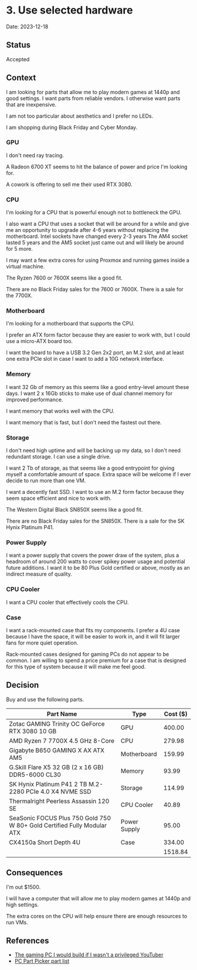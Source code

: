 # 3. Use selected hardware

Date: 2023-12-18

## Status

Accepted

## Context

I am looking for parts that allow me to play modern games at 1440p and good settings.
I want parts from reliable vendors.
I otherwise want parts that are inexpensive.

I am not too particular about aesthetics and I prefer no LEDs.

I am shopping during Black Friday and Cyber Monday.

### GPU

I don't need ray tracing.

A Radeon 6700 XT seems to hit the balance of power and price I'm looking for.

A cowork is offering to sell me their used RTX 3080.

### CPU

I'm looking for a CPU that is powerful enough not to bottleneck the GPU.

I also want a CPU that uses a socket that will be around for a while
and give me an opportunity to upgrade after 4-6 years without replacing the motherboard.
Intel sockets have changed every 2-3 years
The AM4 socket lasted 5 years and the AM5 socket just came out and will likely be around for 5 more.

I may want a few extra cores for using Proxmox and running games inside a virtual machine.

The Ryzen 7600 or 7600X seems like a good fit.

There are no Black Friday sales for the 7600 or 7600X.
There is a sale for the 7700X.

### Motherboard

I'm looking for a motherboard that supports the CPU.

I prefer an ATX form factor because they are easier to work with,
but I could use a micro-ATX board too.

I want the board to have a USB 3.2 Gen 2x2 port, an M.2 slot,
and at least one extra PCIe slot in case I want to add a 10G network interface.

### Memory

I want 32 Gb of memory as this seems like a good entry-level amount these days.
I want 2 x 16Gb sticks to make use of dual channel memory for improved performance.

I want memory that works well with the CPU.

I want memory that is fast,
but I don't need the fastest out there.

### Storage

I don't need high uptime and will be backing up my data,
so I don't need redundant storage.
I can use a single drive.

I want 2 Tb of storage, as that seems like a good entrypoint
for giving myself a comfortable amount of space.
Extra space will be welcome if I ever decide to run more than one VM.

I want a decently fast SSD.
I want to use an M.2 form factor because they seem space efficient and nice to work with.

The Western Digital Black SN850X seems like a good fit.

There are no Black Friday sales for the SN850X.
There is a sale for the SK Hynix Platinum P41.

### Power Supply

I want a power supply that covers the power draw of the system,
plus a headroom of around 200 watts to cover spikey power usage and potential future additions.
I want it to be 80 Plus Gold certified or above,
mostly as an indirect measure of quality.

### CPU Cooler

I want a CPU cooler that effectively cools the CPU.

### Case

I want a rack-mounted case that fits my components.
I prefer a 4U case because I have the space, it will be easier to work in,
and it will fit larger fans for more quiet operation.

Rack-mounted cases designed for gaming PCs do not appear to be common.
I am willing to spend a price premium for a case that is designed for this
type of system because it will make me feel good.

## Decision

Buy and use the following parts.

| Part Name                                                               | Type         | Cost ($) |
| ----------------------------------------------------------------------- | ------------ | -------- |
| Zotac GAMING Trinity OC GeForce RTX 3080 10 GB                          | GPU          | 400.00   |
| AMD Ryzen 7 7700X 4.5 GHz 8-Core                                        | CPU          | 279.98   |
| Gigabyte B650 GAMING X AX ATX AM5                                       | Motherboard  | 159.99   |
| G.Skill Flare X5 32 GB (2 x 16 GB) DDR5-6000 CL30                       | Memory       | 93.99    |
| SK Hynix Platinum P41 2 TB M.2-2280 PCIe 4.0 X4 NVME SSD                | Storage      | 114.99   |
| Thermalright Peerless Assassin 120 SE                                   | CPU Cooler   | 40.89    |
| SeaSonic FOCUS Plus 750 Gold 750 W 80+ Gold Certified Fully Modular ATX | Power Supply | 95.00    |
| CX4150a Short Depth 4U                                                  | Case         | 334.00   |
|                                                                         |              | 1518.84  |

## Consequences

I'm out $1500.

I will have a computer that will allow me to play modern games at 1440p and high settings.

The extra cores on the CPU will help ensure there are enough resources to run VMs.

## References

- [The gaming PC I would build if I wasn't a privileged YouTuber](https://www.youtube.com/watch?v=Ctku3kDsXFQ)
- [PC Part Picker part list](https://pcpartpicker.com/user/Drewtooroo/builds/#view=Jqy48d)
